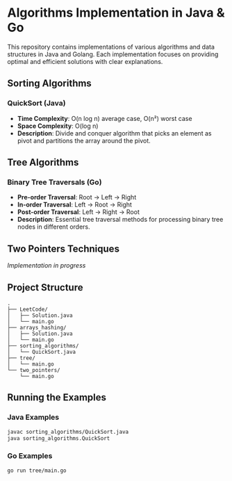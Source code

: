# Algorithms Implementation in Java & Go

This repository contains implementations of various algorithms and data structures in Java and Golang. Each implementation focuses on providing optimal and efficient solutions with clear explanations.

## Sorting Algorithms

### QuickSort (Java)
- **Time Complexity**: O(n log n) average case, O(n²) worst case
- **Space Complexity**: O(log n)
- **Description**: Divide and conquer algorithm that picks an element as pivot and partitions the array around the pivot.

## Tree Algorithms

### Binary Tree Traversals (Go)
- **Pre-order Traversal**: Root → Left → Right
- **In-order Traversal**: Left → Root → Right
- **Post-order Traversal**: Left → Right → Root
- **Description**: Essential tree traversal methods for processing binary tree nodes in different orders.

## Two Pointers Techniques

*Implementation in progress*

## Project Structure

```
.
├── LeetCode/
│   ├── Solution.java
│   └── main.go
├── arrays_hashing/
│   ├── Solution.java
│   └── main.go
├── sorting_algorithms/
│   └── QuickSort.java
├── tree/
│   └── main.go
└── two_pointers/
    └── main.go
```

## Running the Examples

### Java Examples
```bash
javac sorting_algorithms/QuickSort.java
java sorting_algorithms.QuickSort
```

### Go Examples
```bash
go run tree/main.go
```